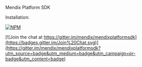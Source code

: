 Mendix Platform SDK

Installation:

[![NPM](https://nodei.co/npm/mendixplatformsdk.png?compact=true)](https://nodei.co/npm/mendixplatformsdk/)

[![Join the chat at https://gitter.im/mendix/mendixplatformsdk](https://badges.gitter.im/Join%20Chat.svg)](https://gitter.im/mendix/mendixplatformsdk?utm_source=badge&utm_medium=badge&utm_campaign=pr-badge&utm_content=badge)
